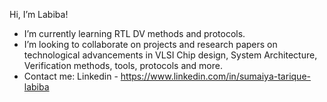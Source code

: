  Hi, I’m Labiba!
- I’m currently learning RTL DV methods and protocols.
- I’m looking to collaborate on projects and research papers on technological advancements in VLSI Chip design, System Architecture, Verification methods, tools, protocols and more.
- Contact me: Linkedin - https://www.linkedin.com/in/sumaiya-tarique-labiba


<!---
SumaiyaTariqueLabiba/SumaiyaTariqueLabiba is a ✨ special ✨ repository because its `README.md` (this file) appears on your GitHub profile.
You can click the Preview link to take a look at your changes.
--->
